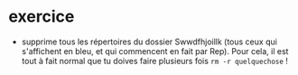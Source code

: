# exercice

* supprime tous les répertoires du dossier Swwdfhjoillk (tous ceux qui s'affichent en bleu, et qui commencent en fait par Rep). Pour cela, il est tout à fait normal que tu doives faire plusieurs fois `rm -r quelquechose` !



